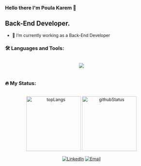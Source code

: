 ### Hello there I'm Poula Karem 👋

## Back-End Developer.

<!--
Here are some ideas to get you started:

- 🔭 I’m currently ...
-->
- 🌱 I’m currently working as a Back-End Developer
<!--
- 👯 I’m looking to collaborate on ...
- 🤔 I’m looking for help with ...
- 💬 Ask me about ...
- 📫 How to reach me: ...
- 😄 Pronouns: ...
- ⚡ Fun fact: ...
-->

### :hammer_and_wrench: Languages and Tools:
<br>
<div id="languages&tools" align="center">
  <a href="https://github.com/poula-karem"><img src="https://skillicons.dev/icons?i=js,nodejs,express,git,github,linux,postman" /></a>
</div>
<br>


### :fire: My Status:
<br>
<div id="status" align="center">
  <a href="https://github.com/poula-karem"><img alt="topLangs" height="180em" src="https://github-readme-stats-git-masterrstaa-rickstaa.vercel.app/api/top-langs/?username=Poula-Karem&layout=compact&theme=transparent&show" /></a>
  <a href="https://github.com/poula-karem"><img alt="githubStatus" height="180em" src="https://github-readme-stats.vercel.app/api?username=Poula-Karem&theme=transparent&show" /></a>
  <!-- 
  <a href="https://github.com/poula-karem">
  <img height="180em" src="http://github-readme-streak-stats.herokuapp.com?user=Poula-Karem&theme=transparent&show" />
  </a>
  -->
</div>

<p id="contacts" align="center">
  <a href="https://www.linkedin.com/in/poula-karem" target="_blank"><img alt="LinkedIn" src="https://img.shields.io/badge/LinkedIn-blue?style=flat-square&logo=linkedin"></a>
<a href="mailto:paulakaremp@gmail.com">
<img alt="Email" src="https://img.shields.io/badge/Email-white?style=flat-square&logo=gmail">
</a>
</p>
